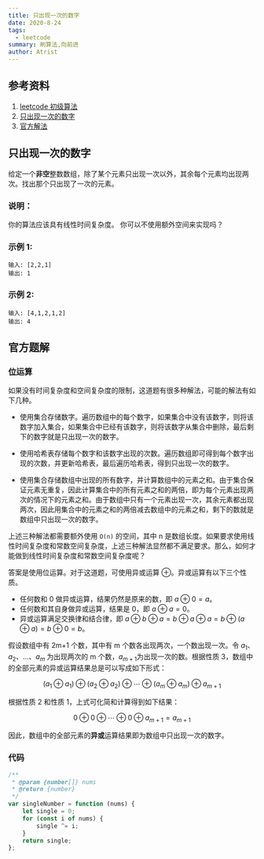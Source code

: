 ```yaml
---
title: 只出现一次的数字
date: 2020-8-24
tags:
  - leetcode
summary: 刷算法,向前进
author: Atrist
---
```


## 参考资料

1. [leetcode 初级算法](https://leetcode-cn.com/leetbook/detail/top-interview-questions-easy/)
2. [只出现一次的数字](https://leetcode-cn.com/leetbook/read/top-interview-questions-easy/x21ib6/)
3. [官方解法](https://leetcode-cn.com/problems/single-number/solution/zhi-chu-xian-yi-ci-de-shu-zi-by-leetcode-solution/)
## 只出现一次的数字
给定一个**非空**整数数组，除了某个元素只出现一次以外，其余每个元素均出现两次。找出那个只出现了一次的元素。

### 说明：

你的算法应该具有线性时间复杂度。 你可以不使用额外空间来实现吗？

### 示例 1:
```
输入: [2,2,1]
输出: 1
```
### 示例 2:
```
输入: [4,1,2,1,2]
输出: 4
```
## 官方题解
### 位运算
如果没有时间复杂度和空间复杂度的限制，这道题有很多种解法，可能的解法有如下几种。

- 使用集合存储数字。遍历数组中的每个数字，如果集合中没有该数字，则将该数字加入集合，如果集合中已经有该数字，则将该数字从集合中删除，最后剩下的数字就是只出现一次的数字。

- 使用哈希表存储每个数字和该数字出现的次数。遍历数组即可得到每个数字出现的次数，并更新哈希表，最后遍历哈希表，得到只出现一次的数字。

- 使用集合存储数组中出现的所有数字，并计算数组中的元素之和。由于集合保证元素无重复，因此计算集合中的所有元素之和的两倍，即为每个元素出现两次的情况下的元素之和。由于数组中只有一个元素出现一次，其余元素都出现两次，因此用集合中的元素之和的两倍减去数组中的元素之和，剩下的数就是数组中只出现一次的数字。

上述三种解法都需要额外使用 `O(n)` 的空间，其中 n 是数组长度。如果要求使用线性时间复杂度和常数空间复杂度，上述三种解法显然都不满足要求。那么，如何才能做到线性时间复杂度和常数空间复杂度呢？

答案是使用位运算。对于这道题，可使用异或运算 $\oplus$。异或运算有以下三个性质。

- 任何数和 0 做异或运算，结果仍然是原来的数，即 $a \oplus 0=a$。
- 任何数和其自身做异或运算，结果是 0，即 $a \oplus a=0$。
- 异或运算满足交换律和结合律，即 $a \oplus b \oplus a=b \oplus a \oplus a=b \oplus (a \oplus a)=b \oplus0=b$。


假设数组中有 2m+1 个数，其中有 m 个数各出现两次，一个数出现一次。令 $a_{1}$、$a_{2}$、$\ldots$、$a_{m}$
为出现两次的 m 个数，$a_{m+1}$为出现一次的数。根据性质 3，数组中的全部元素的异或运算结果总是可以写成如下形式：

$$(a_{1} \oplus a_{1}) \oplus (a_{2} \oplus a_{2}) \oplus \cdots \oplus (a_{m} \oplus a_{m})\oplus a_{m+1}$$


根据性质 2 和性质 1，上式可化简和计算得到如下结果：

$$0\oplus0\oplus\cdots\oplus0\oplus a_{m+1}=a_{m+1}$$
 

因此，数组中的全部元素的**异或**运算结果即为数组中只出现一次的数字。

### 代码
```js
/**
 * @param {number[]} nums
 * @return {number}
 */
var singleNumber = function (nums) {
    let single = 0;
    for (const i of nums) {
        single ^= i;
    }
    return single;
};

```